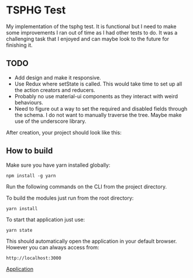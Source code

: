 # TSPHG Test

My implementation of the tsphg test. It is functional but I need to make some improvements I ran out of time as I had other tests to do. It was a challenging task that I enjoyed and can maybe look to the future for finishing it.

## TODO

* Add design and make it responsive.
* Use Redux where setState is called. This would take time to set up all the action creators and reducers.
* Probably no use material-ui components as they interact with weird behaviours.
* Need to figure out a way to set the required and disabled fields through the schema. I do not want to manually traverse the tree. Maybe make use of the underscore library.

After creation, your project should look like this:


## How to build

Make sure you have yarn installed globally:

    npm install -g yarn

Run the following commands on the CLI from the project directory.

To build the modules just run from the root directory:

    yarn install

To start that application just use:

    yarn state
    
This should automatically open the application in your default browser. However you can always access from:

    http://localhost:3000

[Application](http:/localhost:3000)